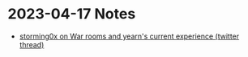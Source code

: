 # 2023-04-17 Notes

- [storming0x on War rooms and yearn's current experience (twitter thread)](https://twitter.com/storming0x/status/1646867248269889536)